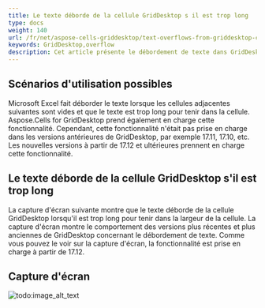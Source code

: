 ```yaml
---
title: Le texte déborde de la cellule GridDesktop s il est trop long
type: docs
weight: 140
url: /fr/net/aspose-cells-griddesktop/text-overflows-from-griddesktop-cell-if-it-is-too-long/
keywords: GridDesktop,overflow
description: Cet article présente le débordement de texte dans GridDesktop.
---
```


## **Scénarios d'utilisation possibles**
Microsoft Excel fait déborder le texte lorsque les cellules adjacentes suivantes sont vides et que le texte est trop long pour tenir dans la cellule. Aspose.Cells for GridDesktop prend également en charge cette fonctionnalité. Cependant, cette fonctionnalité n'était pas prise en charge dans les versions antérieures de GridDesktop, par exemple 17.11, 17.10, etc. Les nouvelles versions à partir de 17.12 et ultérieures prennent en charge cette fonctionnalité.
## **Le texte déborde de la cellule GridDesktop s'il est trop long**
La capture d'écran suivante montre que le texte déborde de la cellule GridDesktop lorsqu'il est trop long pour tenir dans la largeur de la cellule. La capture d'écran montre le comportement des versions plus récentes et plus anciennes de GridDesktop concernant le débordement de texte. Comme vous pouvez le voir sur la capture d'écran, la fonctionnalité est prise en charge à partir de 17.12.
## **Capture d'écran**
![todo:image_alt_text](text-overflows-from-griddesktop-cell-if-it-is-too-long_1.png)
